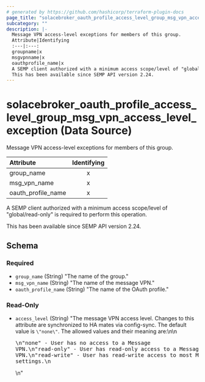 ```yaml
---
# generated by https://github.com/hashicorp/terraform-plugin-docs
page_title: "solacebroker_oauth_profile_access_level_group_msg_vpn_access_level_exception Data Source - solacebroker"
subcategory: ""
description: |-
  Message VPN access-level exceptions for members of this group.
  Attribute|Identifying
  :---|:---:
  groupname|x
  msgvpnname|x
  oauthprofile_name|x
  A SEMP client authorized with a minimum access scope/level of "global/read-only" is required to perform this operation.
  This has been available since SEMP API version 2.24.
---
```


# solacebroker_oauth_profile_access_level_group_msg_vpn_access_level_exception (Data Source)

Message VPN access-level exceptions for members of this group.


Attribute|Identifying
:---|:---:
group_name|x
msg_vpn_name|x
oauth_profile_name|x



A SEMP client authorized with a minimum access scope/level of "global/read-only" is required to perform this operation.

This has been available since SEMP API version 2.24.



<!-- schema generated by tfplugindocs -->
## Schema

### Required

- `group_name` (String) "The name of the group."
- `msg_vpn_name` (String) "The name of the message VPN."
- `oauth_profile_name` (String) "The name of the OAuth profile."

### Read-Only

- `access_level` (String) "The message VPN access level. Changes to this attribute are synchronized to HA mates via config-sync. The default value is `\"none\"`. The allowed values and their meaning are:\n\n<pre>\n\"none\" - User has no access to a Message VPN.\n\"read-only\" - User has read-only access to a Message VPN.\n\"read-write\" - User has read-write access to most Message VPN settings.\n</pre>\n"
